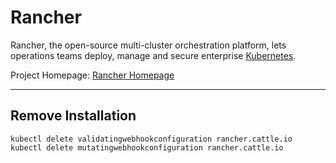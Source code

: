 # Rancher
Rancher, the open-source multi-cluster orchestration platform, lets operations teams deploy, manage and secure enterprise [Kubernetes](container/kubernetes/kubernetes.md).

Project Homepage: [Rancher Homepage](https://www.rancher.com)

---
## Remove Installation

```
kubectl delete validatingwebhookconfiguration rancher.cattle.io
kubectl delete mutatingwebhookconfiguration rancher.cattle.io
```
